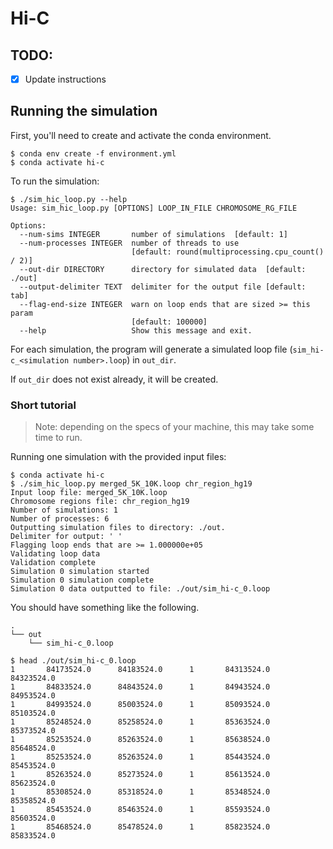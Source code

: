 # Hi-C

## TODO: 

- [x] Update instructions

## Running the simulation

First, you'll need to create and activate the conda environment.

```console
$ conda env create -f environment.yml
$ conda activate hi-c
```

To run the simulation:

```console
$ ./sim_hic_loop.py --help
Usage: sim_hic_loop.py [OPTIONS] LOOP_IN_FILE CHROMOSOME_RG_FILE

Options:
  --num-sims INTEGER       number of simulations  [default: 1]
  --num-processes INTEGER  number of threads to use
                           [default: round(multiprocessing.cpu_count() / 2)]
  --out-dir DIRECTORY      directory for simulated data  [default: ./out]
  --output-delimiter TEXT  delimiter for the output file [default: tab]
  --flag-end-size INTEGER  warn on loop ends that are sized >= this param
                           [default: 100000]
  --help                   Show this message and exit.
```

For each simulation, the program will generate a simulated loop file (`sim_hi-c_<simulation number>.loop`) in `out_dir`.

If `out_dir` does not exist already, it will be created.

### Short tutorial

> Note: depending on the specs of your machine, this may take some time to run.

Running one simulation with the provided input files:

```console
$ conda activate hi-c
$ ./sim_hic_loop.py merged_5K_10K.loop chr_region_hg19
Input loop file: merged_5K_10K.loop
Chromosome regions file: chr_region_hg19
Number of simulations: 1
Number of processes: 6
Outputting simulation files to directory: ./out.
Delimiter for output: ' '
Flagging loop ends that are >= 1.000000e+05
Validating loop data
Validation complete
Simulation 0 simulation started
Simulation 0 simulation complete
Simulation 0 data outputted to file: ./out/sim_hi-c_0.loop
```

You should have something like the following.

```
.
└── out
    └── sim_hi-c_0.loop
```

```console
$ head ./out/sim_hi-c_0.loop
1       84173524.0      84183524.0      1       84313524.0      84323524.0
1       84833524.0      84843524.0      1       84943524.0      84953524.0
1       84993524.0      85003524.0      1       85093524.0      85103524.0
1       85248524.0      85258524.0      1       85363524.0      85373524.0
1       85253524.0      85263524.0      1       85638524.0      85648524.0
1       85253524.0      85263524.0      1       85443524.0      85453524.0
1       85263524.0      85273524.0      1       85613524.0      85623524.0
1       85308524.0      85318524.0      1       85348524.0      85358524.0
1       85453524.0      85463524.0      1       85593524.0      85603524.0
1       85468524.0      85478524.0      1       85823524.0      85833524.0
```
